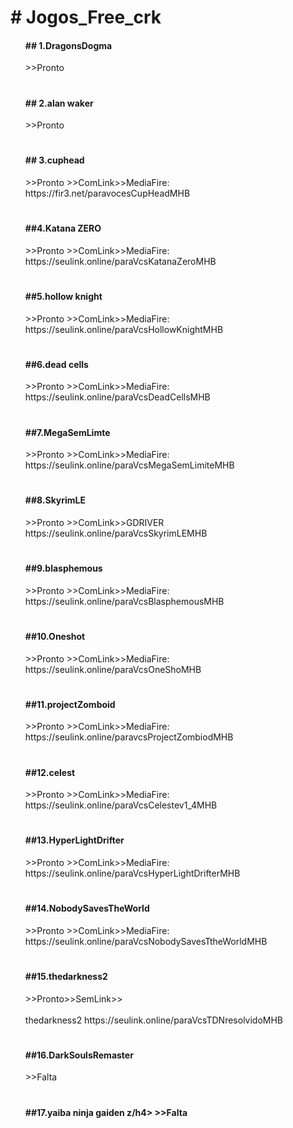 <h1># Jogos_Free_crk</h1>

<body>
<ul>
<p><h4>## 1.DragonsDogma</h4> >>Pronto </p>

#

<p><h4>## 2.alan waker</h4> >>Pronto </p>

# 

<p><h4>## 3.cuphead</h4> >>Pronto >>ComLink>>MediaFire: https://fir3.net/paravocesCupHeadMHB </p>

# 

<p><h4>##4.Katana ZERO </h4> >>Pronto >>ComLink>>MediaFire: https://seulink.online/paraVcsKatanaZeroMHB </p>

# 

<p><h4>##5.hollow knight</h4> >>Pronto >>ComLink>>MediaFire: https://seulink.online/paraVcsHollowKnightMHB </p>

# 

<p><h4>##6.dead cells </h4> >>Pronto >>ComLink>>MediaFire: https://seulink.online/paraVcsDeadCellsMHB </p>

# 

<p><h4>##7.MegaSemLimte</h4> >>Pronto >>ComLink>>MediaFire: https://seulink.online/paraVcsMegaSemLimiteMHB </p>

# 

<p><h4>##8.SkyrimLE</h4> >>Pronto >>ComLink>>GDRIVER https://seulink.online/paraVcsSkyrimLEMHB </p>

# 

<p><h4>##9.blasphemous</h4> >>Pronto >>ComLink>>MediaFire: https://seulink.online/paraVcsBlasphemousMHB </p>

# 

<p><h4>##10.Oneshot</h4> >>Pronto >>ComLink>>MediaFire: https://seulink.online/paraVcsOneShoMHB </p>

# 

<p><h4>##11.projectZomboid</h4> >>Pronto >>ComLink>>MediaFire: https://seulink.online/paravcsProjectZombiodMHB </p>

# 

<p><h4>##12.celest</h4> >>Pronto >>ComLink>>MediaFire: https://seulink.online/paraVcsCelestev1_4MHB </p>

# 

<p><h4>##13.HyperLightDrifter</h4> >>Pronto >>ComLink>>MediaFire: https://seulink.online/paraVcsHyperLightDrifterMHB </p>

# 

<p><h4>##14.NobodySavesTheWorld</h4> >>Pronto >>ComLink>>MediaFire: https://seulink.online/paraVcsNobodySavesTtheWorldMHB</p>

# 

<p><h4>##15.thedarkness2</h4> >>Pronto>>SemLink>>               <br><br>
thedarkness2 https://seulink.online/paraVcsTDNresolvidoMHB

# 

<p><h4>##16.DarkSoulsRemaster</h4>   >>Falta</p>

# 

<p><h4>##17.yaiba ninja gaiden z/h4> >>Falta</p>
  </ul>
</body>
